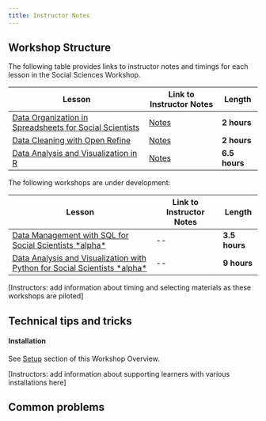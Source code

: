 ```yaml
---
title: Instructor Notes
---
```


## Workshop Structure

The following table provides links to instructor notes and timings for each lesson in the Social Sciences Workshop.

| Lesson | Link to Instructor Notes | Length | 
| ------ | ------------------------ | ------ |
| [Data Organization in Spreadsheets for Social Scientists](https://datacarpentry.org/spreadsheets-socialsci/)       | [Notes](https://datacarpentry.org/spreadsheets-socialsci/guide/)                         | **2 hours**       | 
| [Data Cleaning with Open Refine](https://datacarpentry.org/openrefine-socialsci/)       | [Notes](https://datacarpentry.org/openrefine-socialsci/guide/)                         | **2 hours**       | 
| [Data Analysis and Visualization in R](https://datacarpentry.org/r-socialsci/)       | [Notes](https://datacarpentry.org/r-socialsci/guide/index.html)                         | **6\.5 hours**       | 

The following workshops are under development:

| Lesson | Link to Instructor Notes | Length | 
| ------ | ------------------------ | ------ |
| [Data Management with SQL for Social Scientists \*alpha\*](https://datacarpentry.org/sql-socialsci/)       | \--                       | **3\.5 hours**       | 
| [Data Analysis and Visualization with Python for Social Scientists \*alpha\*](https://datacarpentry.org/python-socialsci/)       | \--                       | **9 hours**       | 

[Instructors: add information about timing and selecting materials as these workshops are piloted]

## Technical tips and tricks

#### Installation

See [Setup](../learners/setup.md) section of this Workshop Overview.

[Instructors: add information about supporting learners with various installations here]

## Common problems


